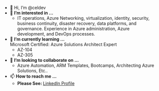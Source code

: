- 👋 Hi, I’m @celdev
- 👀 <b>I’m interested in ...</b><br>
  - IT operations, Azure Networking, virtualization, identity, security, business continuity, disaster recovery, data platforms, and governance.
  Experience in Azure administration, Azure development, and DevOps processes.<br>
- 🌱 <b>I’m currently learning ...</b><br>
  Microsoft Certified: Azure Solutions Architect Expert
  - AZ-104
  - AZ-305
- 💞️ <b>I’m looking to collaborate on ...</b><br>
  - Azure Automation, ARM Templates, Bootcamps, Architecting Azure Solutions, Etc..
- 📫 <b>How to reach me ...</b><br>
  - <b>Please See: </b><a href="https://www.linkedin.com/in/joseph-atwell-484a2521a/">LinkedIn Profile</a>

<!---
celdev/celdev is a ✨ special ✨ repository because its `README.md` (this file) appears on your GitHub profile.
You can click the Preview link to take a look at your changes.
--->
